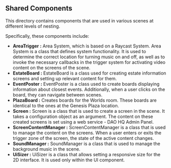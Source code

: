 ## Shared Components

This directory contains components that are used in various scenes at different levels of nesting.

Specifically, these components include:

- **AreaTrigger :**
  Area System, which is based on a Raycast System. Area System is a class that defines system functionality.
  It is used to determine the correct location for turning music on and off, as well as to invoke the
  necessary callbacks in the trigger system for activating video content on the screens of the scene.
- **EstateBoard :**
  EstateBoard is a class used for creating estate information screens and setting up relevant content for them.
- **EventPoster :**
  EventPoster is a class used to create boards displaying information about closest events. Additionally, when a user clicks on the board, they can navigate between scenes.
- **PlazaBoard :**
  Creates boards for the Worlds room. These boards are identical to the ones at the Genesis Plaza location.
- **Screen :**
  Screen is a class that is used to create a screen in the scene. It takes a configuration object
  as an argument. The content on these created screens is set using a web service - DAO HQ Admin Panel.
- **ScreenContentManager :**
  ScreenContentManager is a class that is used to manage the content on the screens. When a user enters or
  exits the trigger zone of the screen, the state of the active content changes.
- **SoundManager :**
  SoundManager is a class that is used to manage the background music in the scene.
- **UiSizer :**
  UiSizer is a class that allows setting a responsive size for the 2D interface. It is used only within the UI component.
